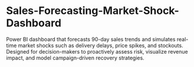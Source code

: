 # Sales-Forecasting-Market-Shock-Dashboard
Power BI dashboard that forecasts 90-day sales trends and simulates real-time market shocks such as delivery delays, price spikes, and stockouts. Designed for decision-makers to proactively assess risk, visualize revenue impact, and model campaign-driven recovery strategies.

